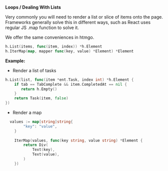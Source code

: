 **Loops / Dealing With Lists**

Very commonly you will need to render a list or slice of items onto the page. Frameworks generally solve this in different ways, such as React uses regular JS .map function to solve it.

We offer the same conveniences in htmgo.

```go
h.List(items, func(item, index)) *h.Element
h.IterMap(map, mapper func(key, value) *Element) *Element 
```

**Example:**

- Render a list of tasks

```go
h.List(list, func(item *ent.Task, index int) *h.Element {
    if tab == TabComplete && item.CompletedAt == nil {
       return h.Empty()
    }
    return Task(item, false)
})
```

- Render a map

```go
  values := map[string]string{
  		"key": "value",
  	}
  
  	IterMap(values, func(key string, value string) *Element {
  		return Div(
  			Text(key),
  			Text(value),
  		)
  	})
```
